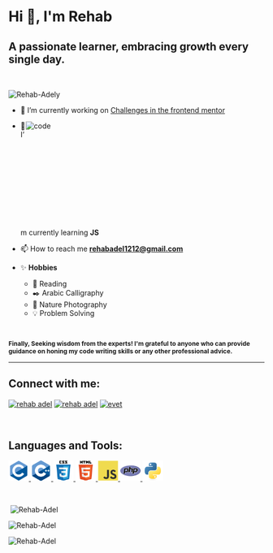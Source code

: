 # Hi 👋, I'm Rehab
## A passionate learner, embracing growth every single day.

<br>

          
<p align="left"> <img src="https://komarev.com/ghpvc/?username=Rehab-Adel&label=Profile%20views&color=0e75b6&style=flat" alt="Rehab-Adely" /> </p>

- 🔭 I’m currently working on [Challenges in the frontend mentor](https://github.com/Rehab-Adel/Frontend-Mentor-Challenges)

<img margin-top = "30px" width ="470" height ="210" align="right" alt="code" src="https://media.tenor.com/LSDeBe2JAfoAAAAC/cat-coding.gif" alt="Cat coding GIF">

- 🌱 I’m currently learning **JS**

- 📫 How to reach me **rehabadel1212@gmail.com**

- ✨ **Hobbies**
 
  - 📖 Reading
  - ✒️ Arabic Calligraphy
  - 📸 Nature Photography
  - 💡 Problem Solving
 
 <br>
<p style="font-size:12px"><b>Finally,  Seeking wisdom from the experts! I'm grateful to anyone who can provide guidance on honing my code writing skills or any other professional advice.</b></p>
 <hr style=" width:90% height:2px align-align:center">

## Connect with me:
<p align="left">
<a href="https://www.linkedin.com/in/rehabadel/" target="blank"><img align="center" src="https://raw.githubusercontent.com/rahuldkjain/github-profile-readme-generator/master/src/images/icons/Social/linked-in-alt.svg" alt="rehab adel" height="30" width="40" /></a>
<a href="https://twitter.com/_rehab3del" target="blank"><img align="center" src="https://raw.githubusercontent.com/rahuldkjain/github-profile-readme-generator/master/src/images/icons/Social/twitter.svg" alt="rehab adel" height="30" width="40" /></a>
<a href="https://codeforces.com/profile/_rehab3del" target="blank"><img align="center" src="https://raw.githubusercontent.com/rahuldkjain/github-profile-readme-generator/master/src/images/icons/Social/codeforces.svg" alt="evet" height="30" width="40" /></a>
</p>
<br>

## Languages and Tools:
<p align="left"> <a href="https://www.w3schools.com/c/c_intro.php" target="_blank" rel="noreferrer"> <img src="https://raw.githubusercontent.com/devicons/devicon/master/icons/c/c-original.svg" alt="C" width="40" height="40"/> </a> <a href="https://www.w3schools.com/cpp/" target="_blank" rel="noreferrer"> <img src="https://raw.githubusercontent.com/devicons/devicon/master/icons/cplusplus/cplusplus-original.svg" alt="cplusplus" width="40" height="40"/> </a> <a href="https://www.w3schools.com/css/" target="_blank" rel="noreferrer"> <img src="https://raw.githubusercontent.com/devicons/devicon/master/icons/css3/css3-original-wordmark.svg" alt="css3" width="40" height="40"/> </a> <a href="https://www.w3.org/html/" target="_blank" rel="noreferrer"> <img src="https://raw.githubusercontent.com/devicons/devicon/master/icons/html5/html5-original-wordmark.svg" alt="html5" width="40" height="40"/> </a> <a href="https://developer.mozilla.org/en-US/docs/Web/JavaScript" target="_blank" rel="noreferrer"> <img src="https://raw.githubusercontent.com/devicons/devicon/master/icons/javascript/javascript-original.svg" alt="javascript" width="40" height="40"/> <a href="https://www.php.net/" target="_blank" rel="noreferrer"> <img src="https://raw.githubusercontent.com/devicons/devicon/master/icons/php/php-original.svg" alt="php" width="40" height="40"/> </a> <a href="https://www.python.org/" target="_blank" rel="noreferrer"> <img src="https://raw.githubusercontent.com/devicons/devicon/master/icons/python/python-original.svg" alt="python" width="40" height="40"/> </a> </p>

<br>

<p  style="width:100%">&nbsp;<img width="450px"src="https://github-readme-stats.vercel.app/api?username=Rehab-Adel&show_icons=true&locale=en" alt="Rehab-Adel" /></p>
<p style="width:100%" ><img width="450px"  src="https://github-readme-stats.vercel.app/api/top-langs?username=Rehab-Adel&show_icons=true&locale=en&layout=compact" alt="Rehab-Adel" /></p>



<p style="width:100%"  ><img width="450px" src="https://github-readme-streak-stats.herokuapp.com/?user=Rehab-Adel&" alt="Rehab-Adel" /></p>
